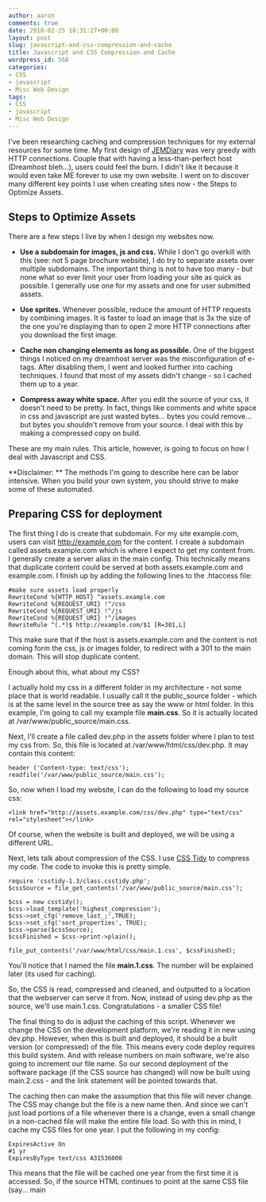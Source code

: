 ```yaml
---
author: aaron
comments: true
date: 2010-02-25 18:31:27+00:00
layout: post
slug: javascript-and-css-compression-and-cache
title: Javascript and CSS Compression and Cache
wordpress_id: 568
categories:
- CSS
- javascript
- Misc Web Design
tags:
- CSS
- javascript
- Misc Web Design
---
```


I've been researching caching and compression techniques for my external resources for some time.  My first design of [JEMDiary](http://jemdiary.com) was very greedy with HTTP connections.  Couple that with having a less-than-perfect host (Dreamhost bleh...), users could feel the burn.  I didn't like it because it would even take ME forever to use my own website.  I went on to discover many different key points I use when creating sites now - the Steps to Optimize Assets.



## Steps to Optimize Assets


There are a few steps I live by when I design my websites now.




  * **Use a subdomain for images, js and css.**  While I don't go overkill with this (see: not 5 page brochure website), I do try to separate assets over multiple subdomains.  The important thing is not to have too many - but none what so ever limit your user from loading your site as quick as possible.  I generally use one for my assets and one for user submitted assets.


  * **Use sprites.** Whenever possible, reduce the amount of HTTP requests by combining images.  It is faster to load an image that is 3x the size of the one you're displaying than to open 2 more HTTP connections after you download the first image.


  * **Cache non changing elements as long as possible.**  One of the biggest things I noticed on my dreamhost server was the misconfiguration of e-tags.  After disabling them, I went and looked further into caching techniques.  I found that most of my assets didn't change - so I cached them up to a year.


  * **Compress away white space.**  After you edit the source of your css, it doesn't need to be pretty.  In fact, things like comments and white space in css and javascript are just wasted bytes... bytes you could remove... but bytes you shouldn't remove from your source.  I deal with this by making a compressed copy on build.



These are my main rules.  This article, however, is going to focus on how I deal with Javascript and CSS.

**Disclaimer: ** The methods I'm going to describe here can be labor intensive.  When you build your own system, you should strive to make some of these automated.



## Preparing CSS for deployment


The first thing I do is create that subdomain.  For my site example.com, users can visit http://example.com for the content.  I create a subdomain called assets.example.com which is where I expect to get my content from.  I generally create a server alias in the main config.  This technically means that duplicate content could be served at both assets.example.com and example.com.  I finish up by adding the following lines to the .htaccess file:


    
    
    #make sure assets load properly
    RewriteCond %{HTTP_HOST} ^assets.example.com
    RewriteCond %{REQUEST_URI} !^/css
    RewriteCond %{REQUEST_URI} !^/js
    RewriteCond %{REQUEST_URI} !^/images
    RewriteRule ^(.*)$ http://example.com/$1 [R=301,L]
    



This make sure that if the host is assets.example.com and the content is not coming form the css, js or images folder, to redirect with a 301 to the main domain.  This will stop duplicate content.

Enough about this, what about my CSS?

I actually hold my css in a different folder in my architecture - not some place that is world readable.  I usually call it the public_source folder - which is at the same level in the source tree as say the www or html folder.  In this example, I'm going to call my example file **main.css**.  So it is actually located at /var/www/public_source/main.css.

Next, I'll create a file called dev.php in the assets folder where I plan to test my css from.  So, this file is located at /var/www/html/css/dev.php.  It may contain this content:


    
    
    header ('Content-type: text/css');
    readfile('/var/www/public_source/main.css');
    



So, now when I load my website, I can do the following to load my source css:

    
    
    <link href="http://assets.example.com/css/dev.php" type="text/css" rel="stylesheet"></link>
    



Of course, when the website is built and deployed, we will be using a different URL.

Next, lets talk about compression of the CSS.  I use [CSS Tidy](http://csstidy.sourceforge.net/) to compress my code.  The code to invoke this is pretty simple.


    
    
    require 'csstidy-1.3/class.csstidy.php';
    $cssSource = file_get_contents('/var/www/public_source/main.css');
    
    $css = new csstidy();
    $css->load_template('highest_compression');
    $css->set_cfg('remove_last_;',TRUE);
    $css->set_cfg('sort_properties', TRUE);
    $css->parse($cssSource);
    $cssFinished = $css->print->plain();
    
    file_put_contents('/var/www/html/css/main.1.css', $cssFinished);
    
    



You'll notice that I named the file **main.1.css**.  The number will be explained later (its used for caching).

So, the CSS is read, compressed and cleaned, and outputted to a location that the webserver can serve it from.  Now, instead of using dev.php as the source, we'll use main.1.css.  Congratulations - a smaller CSS file!

The final thing to do is adjust the caching of this script.  Whenever we change the CSS on the development platform, we're reading it in new using dev.php.  However, when this is built and deployed, it should be a built version (or compressed) of the file.  This means every code deploy requires this build system.  And with release numbers on main software, we're also going to increment our file name.  So our second deployment of the software package (if the CSS source has changed) will now be built using main.2.css - and the link statement will be pointed towards that.

The caching then can make the assumption that this file will never change.  The CSS may change but the file is a new name then.  And since we can't just load portions of a file whenever there is a change, even a small change in a non-cached file will make the entire file load.  So with this in mind, I cache my CSS files for one year.  I put the following in my config:


    
    
    ExpiresActive On
    #1 yr
    ExpiresByType text/css A31536000
    



This means that the file will be cached one year from the first time it is accessed.  So, if the source HTML continues to point at the same CSS file (say... main
